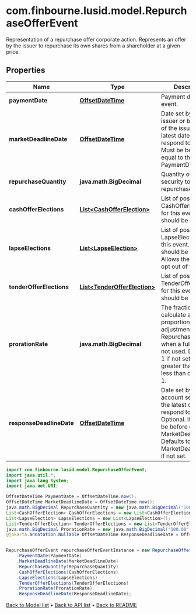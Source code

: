 # com.finbourne.lusid.model.RepurchaseOfferEvent
Representation of a repurchase offer corporate action.  Represents an offer by the issuer to repurchase its own shares from a shareholder at a given price.

## Properties

Name | Type | Description | Notes
------------ | ------------- | ------------- | -------------
**paymentDate** | [**OffsetDateTime**](OffsetDateTime.md) | Payment date of the event. | [optional] [default to OffsetDateTime]
**marketDeadlineDate** | [**OffsetDateTime**](OffsetDateTime.md) | Date set by the issuer or by an agent of the issuer as the latest date to respond to the offer. Must be before or equal to the PaymentDate. | [optional] [default to OffsetDateTime]
**repurchaseQuantity** | **java.math.BigDecimal** | Quantity of the security to be repurchased. | [default to java.math.BigDecimal]
**cashOfferElections** | [**List&lt;CashOfferElection&gt;**](CashOfferElection.md) | List of possible CashOfferElections for this event. Only 1 should be provided. | [default to List<CashOfferElection>]
**lapseElections** | [**List&lt;LapseElection&gt;**](LapseElection.md) | List of possible LapseElections for this event. Only 1 should be provided.  Allows the user to opt out of the offer. | [default to List<LapseElection>]
**tenderOfferElections** | [**List&lt;TenderOfferElection&gt;**](TenderOfferElection.md) | List of possible TenderOfferElections for this event. Only 1 should be provided. | [default to List<TenderOfferElection>]
**prorationRate** | **java.math.BigDecimal** | The fraction used to calculate a proportional adjustment for RepurchaseQuantity when a full period is not used.  Defaults to 1 if not set. Must be greater than 0 and less than or equal to 1. | [optional] [default to java.math.BigDecimal]
**responseDeadlineDate** | [**OffsetDateTime**](OffsetDateTime.md) | Date set by the account servicer as the latest date to respond to the offer.  Optional. If set, must be before or equal to MarketDeadlineDate.  Defaults to MarketDeadlineDate if not set. | [optional] [default to OffsetDateTime]

```java
import com.finbourne.lusid.model.RepurchaseOfferEvent;
import java.util.*;
import java.lang.System;
import java.net.URI;

OffsetDateTime PaymentDate = OffsetDateTime.now();
OffsetDateTime MarketDeadlineDate = OffsetDateTime.now();
java.math.BigDecimal RepurchaseQuantity = new java.math.BigDecimal("100.00");
List<CashOfferElection> CashOfferElections = new List<CashOfferElection>();
List<LapseElection> LapseElections = new List<LapseElection>();
List<TenderOfferElection> TenderOfferElections = new List<TenderOfferElection>();
java.math.BigDecimal ProrationRate = new java.math.BigDecimal("100.00");
@jakarta.annotation.Nullable OffsetDateTime ResponseDeadlineDate = OffsetDateTime.now();


RepurchaseOfferEvent repurchaseOfferEventInstance = new RepurchaseOfferEvent()
    .PaymentDate(PaymentDate)
    .MarketDeadlineDate(MarketDeadlineDate)
    .RepurchaseQuantity(RepurchaseQuantity)
    .CashOfferElections(CashOfferElections)
    .LapseElections(LapseElections)
    .TenderOfferElections(TenderOfferElections)
    .ProrationRate(ProrationRate)
    .ResponseDeadlineDate(ResponseDeadlineDate);
```


[Back to Model list](../README.md#documentation-for-models) &#8226; [Back to API list](../README.md#documentation-for-api-endpoints) &#8226; [Back to README](../README.md)
